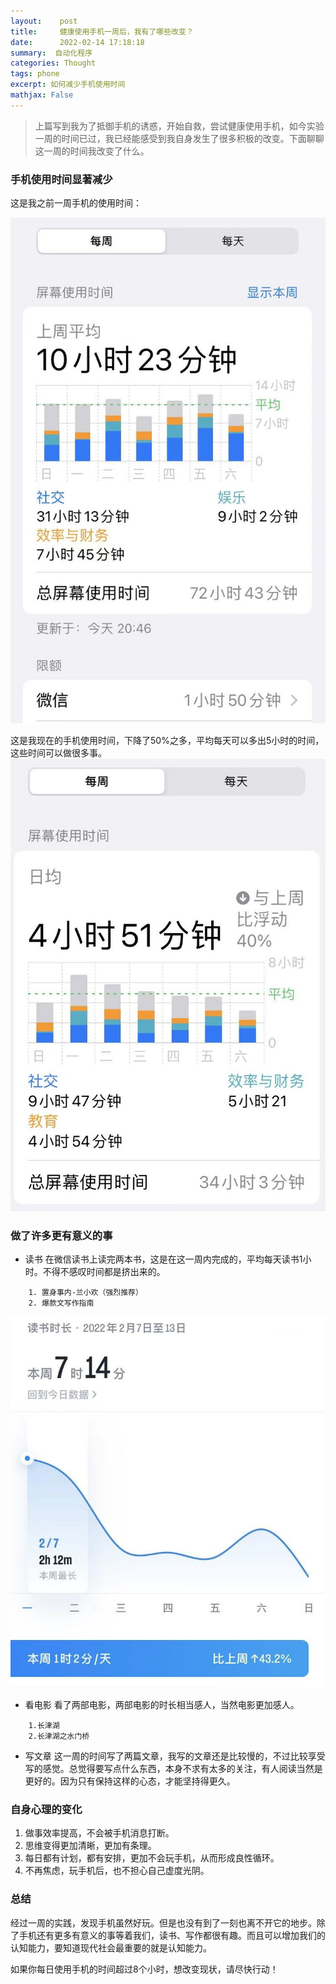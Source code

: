 ```yaml
---
layout:    post
title:     健康使用手机一周后，我有了哪些改变？
date:      2022-02-14 17:18:18
summary:  自动化程序
categories: Thought
tags: phone
excerpt: 如何减少手机使用时间
mathjax: False
---
```


>上篇写到我为了抵御手机的诱惑，开始自救，尝试健康使用手机，如今实验一周的时间已过，我已经能感受到我自身发生了很多积极的改变。下面聊聊这一周的时间我改变了什么。

### 手机使用时间显著减少

这是我之前一周手机的使用时间：

![玩手机](/Images/2022/2月/之前.jpg)

这是我现在的手机使用时间，下降了50%之多，平均每天可以多出5小时的时间，这些时间可以做很多事。
![玩手机](/Images/2022/2月/现在.jpg)

### 做了许多更有意义的事

* 读书
在微信读书上读完两本书，这是在这一周内完成的，平均每天读书1小时。不得不感叹时间都是挤出来的。
```
    1. 置身事内-兰小欢（强烈推荐）
    2. 爆款文写作指南
```
![玩手机](/Images/2022/2月/微信阅读.jpg)

* 看电影
看了两部电影，两部电影的时长相当感人，当然电影更加感人。
```
    1.长津湖
    2.长津湖之水门桥
```
* 写文章
这一周的时间写了两篇文章，我写的文章还是比较慢的，不过比较享受写的感觉。总觉得要写点什么东西，本身不求有太多的关注，有人阅读当然是更好的。因为只有保持这样的心态，才能坚持得更久。

### 自身心理的变化

1. 做事效率提高，不会被手机消息打断。
2. 思维变得更加清晰，更加有条理。
3. 每日都有计划，都有安排，更加不会玩手机，从而形成良性循环。
4. 不再焦虑，玩手机后，也不担心自己虚度光阴。

### 总结

经过一周的实践，发现手机虽然好玩。但是也没有到了一刻也离不开它的地步。除了手机还有更多有意义的事等着我们，读书、写作都很有趣。而且可以增加我们的认知能力，要知道现代社会最重要的就是认知能力。

如果你每日使用手机的时间超过8个小时，想改变现状，请尽快行动！


